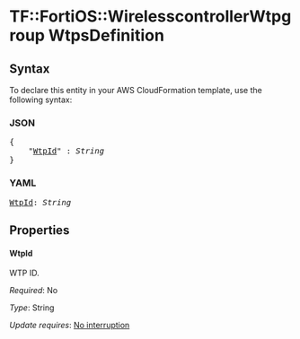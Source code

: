 # TF::FortiOS::WirelesscontrollerWtpgroup WtpsDefinition

## Syntax

To declare this entity in your AWS CloudFormation template, use the following syntax:

### JSON

<pre>
{
    "<a href="#wtpid" title="WtpId">WtpId</a>" : <i>String</i>
}
</pre>

### YAML

<pre>
<a href="#wtpid" title="WtpId">WtpId</a>: <i>String</i>
</pre>

## Properties

#### WtpId

WTP ID.

_Required_: No

_Type_: String

_Update requires_: [No interruption](https://docs.aws.amazon.com/AWSCloudFormation/latest/UserGuide/using-cfn-updating-stacks-update-behaviors.html#update-no-interrupt)


